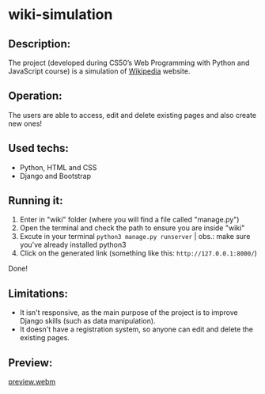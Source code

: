 # wiki-simulation
## Description:
The project (developed during CS50’s Web Programming with Python and JavaScript course) is a simulation of [Wikipedia](https://pt.wikipedia.org/wiki/Wikip%C3%A9dia:P%C3%A1gina_principal) website.
## Operation:
The users are able to access, edit and delete existing pages and also create new ones!
## Used techs:
- Python, HTML and CSS
- Django and Bootstrap
## Running it:
1. Enter in "wiki" folder (where you will find a file called "manage.py")
2. Open the terminal and check the path to ensure you are inside "wiki"
3. Excute in your terminal `python3 manage.py runserver` | obs.: make sure you've already installed python3
4. Click on the generated link (something like this: `http://127.0.0.1:8000/`)

Done!
## Limitations:
- It isn't responsive, as the main purpose of the project is to improve Django skills (such as data manipulation).
- It doesn't have a registration system, so anyone can edit and delete the existing pages.
## Preview:
[preview.webm](https://github.com/joaoloss/wiki-simulation/assets/120062387/b5644fb4-92aa-4261-9d36-d2face651bf8)


